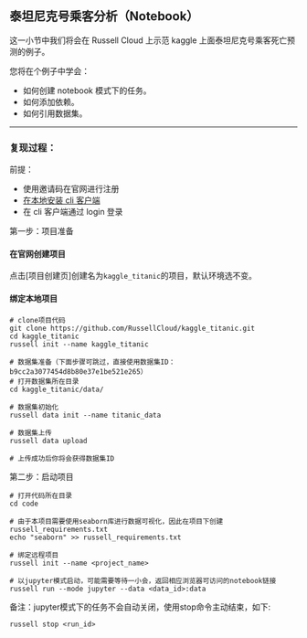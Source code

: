 ## 泰坦尼克号乘客分析（Notebook） 

这一小节中我们将会在 Russell Cloud 上示范 kaggle 上面泰坦尼克号乘客死亡预测的例子。

您将在个例子中学会：
- 如何创建 notebook 模式下的任务。
- 如何添加依赖。
- 如何引用数据集。

---
### 复现过程：

前提：
* 使用邀请码在官网进行注册
* [在本地安装 cli 客户端](/get-started/install.md)
* 在 cli 客户端通过 login 登录

第一步：项目准备

#### 在官网创建项目
点击[项目创建页]创建名为`kaggle_titanic`的项目，默认环境选不变。


#### 绑定本地项目

```
# clone项目代码
git clone https://github.com/RussellCloud/kaggle_titanic.git
cd kaggle_titanic
russell init --name kaggle_titanic

# 数据集准备（下面步骤可跳过，直接使用数据集ID：b9cc2a3077454d8b80e37e1be521e265）
# 打开数据集所在目录
cd kaggle_titanic/data/

# 数据集初始化
russell data init --name titanic_data

# 数据集上传
russell data upload

# 上传成功后你将会获得数据集ID
```

第二步：启动项目

```
# 打开代码所在目录
cd code

# 由于本项目需要使用seaborn库进行数据可视化，因此在项目下创建russell_requirements.txt
echo "seaborn" >> russell_requirements.txt

# 绑定远程项目
russell init --name <project_name>

# 以jupyter模式启动，可能需要等待一小会，返回相应浏览器可访问的notebook链接
russell run --mode jupyter --data <data_id>:data
```

备注：jupyter模式下的任务不会自动关闭，使用stop命令主动结束，如下:

```
russell stop <run_id>
```



